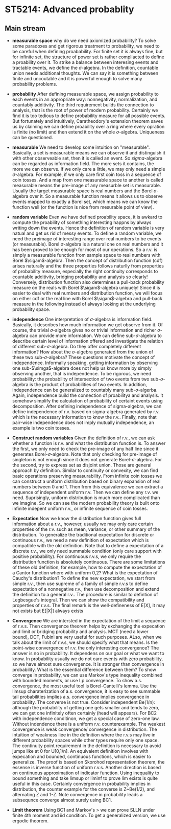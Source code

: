 # ST5214: Advanced probablity

## Main stream
- **measurable space** why do we need axiomized probability? To solve some paradoxes and get rigorous treatment to probability, we need to be careful when defining proabability. For finite set it is always fine, but for infinite set, the structure of power set is rather compliacted to define a proability over it. To strike a balance between interesing events and tractable events, we define the $\sigma$-algebra. In the definition, countable union needs additional thoughts. We can say it is something between finite and uncoutable and it is powerful enough to solve many probability problems. 

- **probability** After defining measurable space, we assign probability to each events in an appropriate way: nonnegativity, normalization, and countably additivity. The third requirement builds the connection to analysis, that is the root of power of modern probability. Certainly we find it is too tedious to define probability measure for all possible events. But fortunately and intuitively, Caratheodory's extension theorem saves us by claiming we can define proability over a ring where every opration is finite (no limit) and then extend it on the whole $\sigma$-algebra. Uniqueness can be questioned. 

- **measurable** We need to develop some intuition on "measurable". Basically, a set is measurable means we can observe it and distinguish it with other observeable set, then it is called an event. So $sigma$-algebra can be regarded as information field. The more sets it contains, the more we can observe. If we only care a little, we may only need a simple $\sigma$-algebra. For example, if we only care first coin toss in a sequence of coin tosses. And a map from one measurable space to another is called measurable means the pre-image of any measurble set is measurable. Usually the target measurable space is real numbers and the Borel $\sigma$-algebra over it. So a measurable function means it allows us to observe events mapped to exactly a Borel set, which means we can know the function well (or the function is nice from mesurable point of view). 

- **random variable** Even we have defined proability space, it is awkard to compute the proability of something interesting happns by always writing down the events. Hence the definition of random variable is very natual and get us rid of messy events. To define a random variable, we need the preimage of interesting range over real numbers to be events (or measurable). Borel $\sigma$-algebra is a natural one on real numbers and it has been proved to be enough for most of our operations. So a r.v. is simply a measurable function from sample space to real numbers with Borel $\sigam$-algebra. Then the concept of distribution function (cdf) arises naturally and the three properties follows naturlly from properties of probability measure, especially the right continuity corresponds to countable additivity, bridging probability and analysis so clearly! Conversely, distribution function also determines a pull-back probability measure on the reals with Borel $\sigam$-algebra uniquely! Since it is easier to deal with real numbers and distribution function, we will focus on either cdf or the real line with Borel $\sigam$-algebra and pull-back measure in the following instead of always looking at the underlying probability space.  

- **independence** One interpretation of $\sigma$-algebra is information field. Basically, it describes how much information we get observe from it. Of course, the trivial $\sigma$-algebra gives no or trivial information and richer $\sigma$-algebra can provide more information. We can define sub-$\sigma$-algebra to describe certain level of information offered and investigate the relation of different sub-$\sigma$-algebra. Do they offer completely different information? How about the $\sigma$-algebra generated from the union of these two sub-$\sigma$-algebra? These questions motivate the concept of independence. Informally speaking, getting information by observing one sub-$\simga$-algebra does not help us know more by simply observing another, that is independence. To be rigorous, we need probability: the probability of intersection of two events from two sub-$\sigma$-algebra is the product of probabilities of two events. In addition, independence can be generalized to countably many sub-$\sigma$-algerba. Again, independence build the connection of proabilitya and analysis. It somehow simplify the calculation of probability of certaint events using decomposition. After defining independence of sigma-algebra, we can define independence of r.v. based on sigma-algebra generated by r.v. which is the necessary information to know the r.v.. Finally, note that pair-wise independence does not imply mutually independence, an example is two coin tosses. 

- **Construct random variables** Given the definition of r.v., we can ask whether a function is r.v. and what the distribution function is. To answer the first, we only need to check the pre-image of any half line since it generates Borel-$\sigma$-algebra.  Note that only checking for pre-image of singleton is not enough since it does not generate Borel-$\sigma$-algebra. For the second, try to express set as disjoint union. Those are general approach by definition. Similar to continuity or convexity, we can find basic operations preserving measurability. From infinite coin tosses we can construct a uniform distribution based on binary expansion of real numbers between 0 and 1. Then from this equivalence we can extract a sequence of independent uniform r.v. Then we can define any r.v. we need. Suprisingly, uniform distribution is much more complicated than we imagine. So we can see the modern probability theory is built onto infinite indepent uniform r.v., or infinite sequence of coin tosses. 

- **Expectation** Now we know the distribution function gives full information about a r.v., however, usually we may only care certain properties of the r.v. such as mean, variance, or other summary of the distribution. To generalize the traditional expectation for discrete or continuous r.v., we need a new definition of expectation which is compatible with the old definition. Note that to define a expectation of a discrete r.v., we only need summable condition (only care support with positive probability). For continuous r.v.s, we only require the distribution function is absolutely continuous. There are some limitations of these old definition, for example, how to compute the expectation of a Cantor function where with uniform 0,2? What is the expectation of Cauchy's distribution? To define the new expectation, we start from simple r.v., then use supreme of a family of simple r.v.s to define expectation of a nonnegative r.v., then use decomposition and extend the definition to a general r.v.. The procedure is similar to defintion of Legbesgue's integral. Then we can show the compatibility and properties of r.v.s. The final remark is the well-defineness of E[X], it may not exists but E[|X|] always exists

- **Convergence** We are intersted in the expectation of the limit a sequence of r.v.s. Then convergence theorem helps by exchanging the expecation and limit or bridging probability and analysis. MCT (need a lower bound), DCT, Fubini are very useful for such purposes. ALso, when we talk about the limit of r.v.s, we should specify what that means. Is the point-wise convergence of r.v. the only interesting convergence? The answer is no in probability. It dependens on our goal or what we want to know. In probability usually we do not care events with zero probability, so we have almost sure convergence. It is stronger than convergence in probability. What is the essential difference between them? To show converge in probability, we can use Markov's type inequality combined with bounded moments, or use Lp convergence. To show a.s. convergence, the most useful tool is Borel-Cantelli's lemma. Use the limsup charaterization of a.s. convergence, it is easy to see summable tail probabilities implies a.s. convergence implies convergence in probability. The converse is not true. Consider independent Be(1/n): although the probability of getting one gets smaller and tends to zero, we can get one infinitely often certainly (head will appears).  For BC2 with independence conditinon, we get a special case of zero-one law. Without indendence there is a uniform r.v. counterexample. The weakest convergence is weak convergence/ convergence in distribution. The intuition of weakness liee in the definition where the r.v.s may live in different probability spaces while other types require only one space. The continuity point requirement in the definition is necessary to avoid jumps like at 0 for U[0,1/n]. An equivalent definition involves with expecation and bounded, continuous functions, which is easier to generalize. The proof is based on Skorohod representation theorem, the essense is inverse function of uniform r.v.s. Another direction is based on continuous approximation of indicator function. 
Using inequality to bound something and take limsup or liminf to prove lim exists is quite useful in this case. Certainly convergence in probability implies in distribution, the counter example for the converse is Z~Be(1/2), and alternating Z and 1-Z. Note convergence in probability leads a subsequnce converge almost surely using BC1. 


- **Limit theorem** Using BC1 and Markov's > we can prove SLLN under finite 4th moment and iid condition. To get a generalized version, we use ergodic theorem. 






